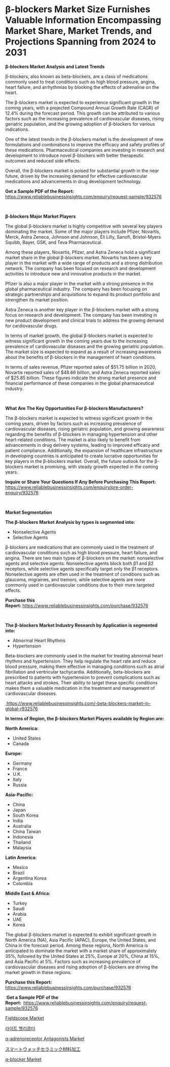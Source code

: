 <p><h1>β-blockers Market Size Furnishes Valuable Information Encompassing Market Share, Market Trends, and Projections Spanning from 2024 to 2031</h1></p><p><strong>β-blockers Market Analysis and Latest Trends</strong></p>
<p><p>β-blockers, also known as beta-blockers, are a class of medications commonly used to treat conditions such as high blood pressure, angina, heart failure, and arrhythmias by blocking the effects of adrenaline on the heart.</p><p>The β-blockers market is expected to experience significant growth in the coming years, with a projected Compound Annual Growth Rate (CAGR) of 12.4% during the forecast period. This growth can be attributed to various factors such as the increasing prevalence of cardiovascular diseases, rising geriatric population, and the growing adoption of β-blockers for various indications.</p><p>One of the latest trends in the β-blockers market is the development of new formulations and combinations to improve the efficacy and safety profiles of these medications. Pharmaceutical companies are investing in research and development to introduce novel β-blockers with better therapeutic outcomes and reduced side effects.</p><p>Overall, the β-blockers market is poised for substantial growth in the near future, driven by the increasing demand for effective cardiovascular medications and advancements in drug development technology.</p></p>
<p><strong>Get a Sample PDF of the Report:&nbsp;</strong> <a href="https://www.reliablebusinessinsights.com/enquiry/request-sample/932576">https://www.reliablebusinessinsights.com/enquiry/request-sample/932576</a></p>
<p>&nbsp;</p>
<p><strong>β-blockers Major Market Players</strong></p>
<p><p>The global β-blockers market is highly competitive with several key players dominating the market. Some of the major players include Pfizer, Novartis, Merck, Astra Zeneca, Johnson and Johnson, Eli Lilly, Sanofi, Bristol-Myers Squibb, Bayer, GSK, and Teva Pharmaceutical.</p><p>Among these players, Novartis, Pfizer, and Astra Zeneca hold a significant market share in the global β-blockers market. Novartis has been a key player in the market with a wide range of products and a strong distribution network. The company has been focused on research and development activities to introduce new and innovative products in the market.</p><p>Pfizer is also a major player in the market with a strong presence in the global pharmaceutical industry. The company has been focusing on strategic partnerships and acquisitions to expand its product portfolio and strengthen its market position.</p><p>Astra Zeneca is another key player in the β-blockers market with a strong focus on research and development. The company has been investing in new product development and clinical trials to address the growing demand for cardiovascular drugs.</p><p>In terms of market growth, the global β-blockers market is expected to witness significant growth in the coming years due to the increasing prevalence of cardiovascular diseases and the growing geriatric population. The market size is expected to expand as a result of increasing awareness about the benefits of β-blockers in the management of heart conditions.</p><p>In terms of sales revenue, Pfizer reported sales of $51.75 billion in 2020, Novartis reported sales of $48.66 billion, and Astra Zeneca reported sales of $25.85 billion. These figures indicate the strong market presence and financial performance of these companies in the global pharmaceutical industry.</p></p>
<p>&nbsp;</p>
<p><strong>What Are The Key Opportunities For β-blockers Manufacturers?</strong></p>
<p><p>The β-blockers market is expected to witness significant growth in the coming years, driven by factors such as increasing prevalence of cardiovascular diseases, rising geriatric population, and growing awareness regarding the benefits of β-blockers in managing hypertension and other heart-related conditions. The market is also likely to benefit from advancements in drug delivery systems, leading to improved efficacy and patient compliance. Additionally, the expansion of healthcare infrastructure in developing countries is anticipated to create lucrative opportunities for key players in the β-blockers market. Overall, the future outlook for the β-blockers market is promising, with steady growth expected in the coming years.</p></p>
<p><strong>Inquire or Share Your Questions If Any Before Purchasing This Report:</strong> <a href="https://www.reliablebusinessinsights.com/enquiry/pre-order-enquiry/932576">https://www.reliablebusinessinsights.com/enquiry/pre-order-enquiry/932576</a></p>
<p>&nbsp;</p>
<p><strong>Market Segmentation</strong></p>
<p><strong>The β-blockers Market Analysis by types is segmented into:</strong></p>
<p><ul><li>Nonselective Agents</li><li>Selective Agents</li></ul></p>
<p><p>β-blockers are medications that are commonly used in the treatment of cardiovascular conditions such as high blood pressure, heart failure, and angina. There are two main types of β-blockers on the market: nonselective agents and selective agents. Nonselective agents block both β1 and β2 receptors, while selective agents specifically target only the β1 receptors. Nonselective agents are often used in the treatment of conditions such as glaucoma, migraines, and tremors, while selective agents are more commonly used in cardiovascular conditions due to their more targeted effects.</p></p>
<p><strong>Purchase this Report:&nbsp;</strong><a href="https://www.reliablebusinessinsights.com/purchase/932576">https://www.reliablebusinessinsights.com/purchase/932576</a></p>
<p>&nbsp;</p>
<p><strong>The β-blockers Market Industry Research by Application is segmented into:</strong></p>
<p><ul><li>Abnormal Heart Rhythms</li><li>Hypertension</li></ul></p>
<p><p>Beta-blockers are commonly used in the market for treating abnormal heart rhythms and hypertension. They help regulate the heart rate and reduce blood pressure, making them effective in managing conditions such as atrial fibrillation and ventricular tachycardia. Additionally, beta-blockers are prescribed to patients with hypertension to prevent complications such as heart attacks and strokes. Their ability to target these specific conditions makes them a valuable medication in the treatment and management of cardiovascular diseases.</p></p>
<p><a href="https://www.reliablebusinessinsights.com/-beta-blockers-market-in-global-r932576">&nbsp;https://www.reliablebusinessinsights.com/-beta-blockers-market-in-global-r932576</a></p>
<p><strong>In terms of Region, the β-blockers Market Players available by Region are:</strong></p>
<p>
    <p> <strong> North America: </strong>
        <ul>
            <li>United States</li>
            <li>Canada</li>
        </ul>
        </p> 
    <p> <strong> Europe: </strong>
        <ul>
            <li>Germany</li>
            <li>France</li>
            <li>U.K.</li>
            <li>Italy</li>
            <li>Russia</li>
        </ul>
        </p> 
    <p> <strong> Asia-Pacific: </strong>
        <ul>
            <li>China</li>
            <li>Japan</li>
            <li>South Korea</li>
            <li>India</li>
            <li>Australia</li>
            <li>China Taiwan</li>
            <li>Indonesia</li>
            <li>Thailand</li>
            <li>Malaysia</li>
        </ul>
        </p> 
    <p> <strong> Latin America: </strong>
        <ul>
            <li>Mexico</li>
            <li>Brazil</li>
            <li>Argentina Korea</li>
            <li>Colombia</li>
        </ul>
        </p> 
    <p> <strong> Middle East & Africa: </strong>
        <ul>
            <li>Turkey</li>
            <li>Saudi</li>
            <li>Arabia</li>
            <li>UAE</li>
            <li>Korea</li>
        </ul>
    </p>
    </p>
<p><p>The global β-blockers market is expected to exhibit significant growth in North America (NA), Asia Pacific (APAC), Europe, the United States, and China in the forecast period. Among these regions, North America is anticipated to dominate the market with a market share of approximately 35%, followed by the United States at 25%, Europe at 20%, China at 15%, and Asia Pacific at 5%. Factors such as increasing prevalence of cardiovascular diseases and rising adoption of β-blockers are driving the market growth in these regions.</p></p>
<p><strong>Purchase this Report: </strong><a href="https://www.reliablebusinessinsights.com/purchase/932576">https://www.reliablebusinessinsights.com/purchase/932576</a></p>
<p>&nbsp;<strong>Get a Sample PDF of the Report:&nbsp;&nbsp;</strong><a href="https://www.reliablebusinessinsights.com/enquiry/request-sample/932576">https://www.reliablebusinessinsights.com/enquiry/request-sample/932576</a></p>
<p><strong></strong></p>
<p><p><a href="https://www.linkedin.com/pulse/fieldscope-market-research-report-its-history-forecast-2024-qz0me?trackingId=ydMgtOP7LvD3HpUHUFPoDw%3D%3D">Fieldscope Market</a></p><p><a href="https://github.com/Gregost89076vddcv/Market-Research-Report-List-1/blob/main/570934077327.md">라이트 헬리콥터</a></p><p><a href="https://github.com/Valeridd446677/Market-Research-Report-List-1/blob/main/a-adrenoreceptor-antagonists-market.md">α-adrenoreceptor Antagonists Market</a></p><p><a href="https://github.com/VinceMarvin1/Market-Research-Report-List-1/blob/main/595443783484.md">スマートウォッチセラミック材料加工</a></p><p><a href="https://github.com/IzaiahBartell/Market-Research-Report-List-1/blob/main/a-blocker-market.md">α-blocker Market</a></p></p>